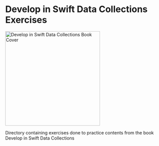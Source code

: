 # Develop in Swift Data Collections Exercises
<img src="https://external-content.duckduckgo.com/iu/?u=https%3A%2F%2Fdeveloper.apple.com%2Flearn%2Fcurriculum%2Fimages%2Fswift-data-collections_2x.jpg&f=1&nofb=1&ipt=76bb0b781439d635e7b6c44d1a0f45aec165665420cabf6b9370383ade88f694)" alt="Develop in Swift Data Collections Book Cover" width="300"/>

Directory containing exercises done to practice contents from the book Develop in Swift Data Collections
